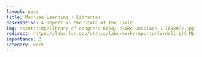 ```yaml
---
layout: page
title: Machine Learning + Libraries
description: A Report on the State of the Field
img: assets/img/library-of-congress-6dEqI-bVSRc-unsplash-1-768x970.jpg
redirect: https://labs.loc.gov/static/labs/work/reports/Cordell-LOC-ML-report.pdf
importance: 2
category: work
---
```

